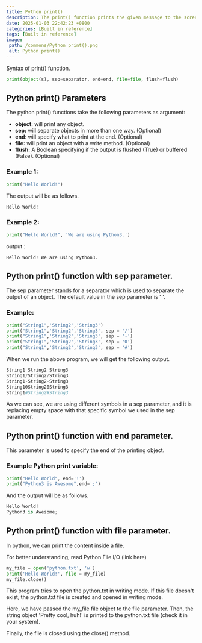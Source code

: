 ```yaml
---
title: Python print()
description: The print() function prints the given message to the screen of the output device, which can be a python interpreter, Terminal, or an IDE (integrated development environment), and the message can be a string or any other object like a list, tuple, set and dictionary.
date: 2025-01-03 22:42:23 +0800
categories: [Built in reference]
tags: [Built in reference]
image:
 path: /commons/Python print().png
 alt: Python print()
---
```


Syntax of print() function.

```python
print(object(s), sep=separator, end=end, file=file, flush=flush)

```

## Python print() Parameters 

The python print() functions take the following parameters as argument:

<script type="text/javascript">
	atOptions = {
		'key' : '98858c4e91885e00ea9926beee01c03e',
		'format' : 'iframe',
		'height' : 90,
		'width' : 728,
		'params' : {}
	};
</script>
<script type="text/javascript" src="//www.highperformanceformat.com/98858c4e91885e00ea9926beee01c03e/invoke.js"></script>
* **object**: will print any object.  
* **sep:** will separate objects in more than one way. (Optional)  
* **end**: will specify what to print at the end. (Optional)  
* **file:** will print an object with a write method. (Optional)  
* **flush:** A Boolean specifying if the output is flushed (True) or buffered (False). (Optional)

### Example 1:

```python
print("Hello World!")

```

The output will be as follows.

```python
Hello World!

```

### Example 2:

```python
print("Hello World!", 'We are using Python3.')

```

output :

```python
Hello World! We are using Python3.

```

## Python print() function with sep parameter.

The sep parameter stands for a separator which is used to separate the output of an object. The default value in the sep parameter is '  '.

### Example:

```python
print("String1",'String2','String3')
print("String1",'String2','String3', sep = '/')
print("String1",'String2','String3', sep = '-')
print("String1",'String2','String3', sep = '0')
print("String1",'String2','String3', sep = '#')

```

When we run the above program, we will get the following output.

```python
String1 String2 String3
String1/String2/String3
String1-String2-String3
String10String20String3
String1#String2#String3

```

As we can see, we are using different symbols in a sep parameter, and it is replacing empty space with that specific symbol we used in the sep parameter.

## Python print() function with end parameter.

This parameter is used to specify the end of the printing object.

### Example Python print variable:

```python
print("Hello World", end='!')
print("Python3 is Awesome",end=';')

```

And the output will be as follows. 

```python
Hello World!
Python3 is Awesome;

```

<script type="text/javascript">
	atOptions = {
		'key' : '98858c4e91885e00ea9926beee01c03e',
		'format' : 'iframe',
		'height' : 90,
		'width' : 728,
		'params' : {}
	};
</script>
<script type="text/javascript" src="//www.highperformanceformat.com/98858c4e91885e00ea9926beee01c03e/invoke.js"></script>
## Python print() function with file parameter.

In python, we can print the content inside a file.

For better understanding, read Python File I/O (link here)

```python
my_file = open('python.txt', 'w')
print('Hello World!', file = my_file)
my_file.close()

```

<script type="text/javascript">
	atOptions = {
		'key' : '98858c4e91885e00ea9926beee01c03e',
		'format' : 'iframe',
		'height' : 90,
		'width' : 728,
		'params' : {}
	};
</script>
<script type="text/javascript" src="//www.highperformanceformat.com/98858c4e91885e00ea9926beee01c03e/invoke.js"></script>
This program tries to open the python.txt in writing mode. If this file doesn't exist, the python.txt file is created and opened in writing mode.

Here, we have passed the my\_file file object to the file parameter. Then, the string object 'Pretty cool, huh\!' is printed to the python.txt file (check it in your system).

Finally, the file is closed using the close() method.